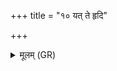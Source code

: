 +++
title = "१० यत् ते हृदि"

+++
<details><summary>मूलम् (GR)</summary>

+++(PSK 20.49.10)+++यत् ते हृदि श्लिष्टं  
यच् च श्लिष्टं पुरीतति ।  
मध्ये पृष्टीनां यच् छ्लिष्टं  
तत् पार्ष्ण्याव छिनद्मि ते ॥
</details>